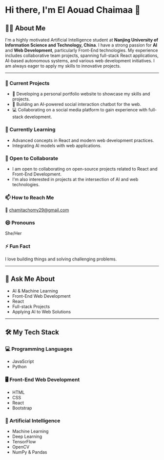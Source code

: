 # Hi there, I'm **El Aouad Chaimaa** 👋

## 👩‍💻 About Me
I'm a highly motivated Artificial Intelligence student at **Nanjing University of Information Science and Technology, China**. I have a strong passion for **AI** and **Web Development**, particularly Front-End technologies. My experience includes collaborative team projects, spanning full-stack React applications, AI-based autonomous systems, and various web development initiatives. I am always eager to apply my skills to innovative projects.

---

### 🔭 Current Projects
- 🎯 Developing a personal portfolio website to showcase my skills and projects.
- 🧠 Building an AI-powered social interaction chatbot for the web.
- 💻 Collaborating on a social media platform to gain experience with full-stack development.

### 🌱 Currently Learning
- Advanced concepts in React and modern web development practices.
- Integrating AI models with web applications.

### 👯 Open to Collaborate
- I am open to collaborating on open-source projects related to React and Front-End Development.
- I'm also interested in projects at the intersection of AI and web technologies.

### 📫 How to Reach Me
📧 chamitachomy29@gmail.com <br>

### 😄 Pronouns
She/Her

### ⚡ Fun Fact
I love building things and solving challenging problems.

--- 

## 💬 Ask Me About
- AI & Machine Learning
- Front-End Web Development
- React
- Full-stack Projects
- Applying AI to Web Solutions

---

## 🛠️ My Tech Stack

### 💻 Programming Languages
- JavaScript
- Python

### 🖥️ Front-End Web Development
- HTML
- CSS
- React
- Bootstrap

### 🧠 Artificial Intelligence
- Machine Learning
- Deep Learning
- TensorFlow
- OpenCV
- NumPy & Pandas



